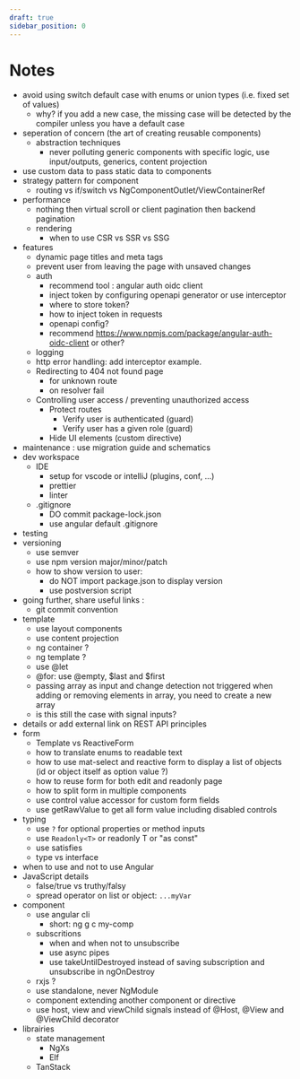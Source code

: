 ```yaml
---
draft: true
sidebar_position: 0
---
```

# Notes
- avoid using switch default case with enums or union types (i.e. fixed set of values)
    - why? if you add a new case, the missing case will be detected by the compiler unless you have a default case
- seperation of concern (the art of creating reusable components)
    - abstraction techniques
        - never polluting generic components with specific logic, use input/outputs, generics, content projection
- use custom data to pass static data to components
- strategy pattern for component
    - routing vs if/switch vs NgComponentOutlet/ViewContainerRef
- performance
    - nothing then virtual scroll or client pagination then backend pagination
    - rendering
        - when to use CSR vs SSR vs SSG
- features 
    - dynamic page titles and meta tags
    - prevent user from leaving the page with unsaved changes
    - auth
        - recommend tool : angular auth oidc client
        - inject token by configuring openapi generator or use interceptor
        - where to store token?
        - how to inject token in requests
        - openapi config?
        - recommend https://www.npmjs.com/package/angular-auth-oidc-client or other?
    - logging
    - http error handling: add interceptor example.
    - Redirecting to 404 not found page
        - for unknown route
        - on resolver fail
    - Controlling user access / preventing unauthorized access
        - Protect routes
            - Verify user is authenticated (guard) 
            - Verify user has a given role (guard)
        - Hide UI elements (custom directive)
- maintenance : use migration guide and schematics
- dev workspace
    - IDE
        - setup for vscode or intelliJ (plugins, conf, ...)
        - prettier
        - linter
    - .gitignore
        - DO commit package-lock.json
        - use angular default .gitignore
- testing
- versioning
    - use semver
    - use npm version major/minor/patch
    - how to show version to user:
        - do NOT import package.json to display version
        - use postversion script
- going further, share useful links :
    - git commit convention
- template
    - use layout components
    - use content projection
    - ng container ?
    - ng template ?
    - use @let
    - @for: use @empty, $last and $first
    - passing array as input and change detection not triggered when adding or removing elements in array, you need to create a new array
    - is this still the case with signal inputs?
- details or add external link on REST API principles
- form
    - Template vs ReactiveForm
    - how to translate enums to readable text
    - how to use mat-select and reactive form to display a list of objects (id or object itself as option value ?)
    - how to reuse form for both edit and readonly page
    - how to split form in multiple components
    - use control value accessor for custom form fields
    - use getRawValue to get all form value including disabled controls
- typing
    - use `?` for optional properties or method inputs
    - use `Readonly<T>` or readonly T or "as const"
    - use satisfies
    - type vs interface
- when to use and not to use Angular
- JavaScript details
    - false/true vs truthy/falsy
    - spread operator on list or object: `...myVar`
- component
    - use angular cli
        - short: ng g c my-comp
    - subscritions
        - when and when not to unsubscribe
        - use async pipes
        - use takeUntilDestroyed instead of saving subscription and unsubscribe in ngOnDestroy
    - rxjs ?
    - use standalone, never NgModule
    - component extending another component or directive
    - use host, view and viewChild signals instead of @Host, @View and @ViewChild decorator
- librairies
    - state management
        - NgXs
        - Elf
    - TanStack